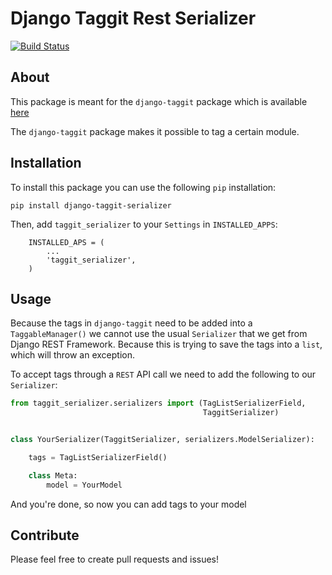 # Django Taggit Rest Serializer

[![Build Status](https://app.travis-ci.com/adriangzz/dj-taggit-serializer.svg?branch=master)](https://app.travis-ci.com/github/adriangzz/dj-taggit-serializer)

## About

This package is meant for the `django-taggit` package which is available [here](https://github.com/alex/django-taggit)

The `django-taggit` package makes it possible to tag a certain module.

## Installation

To install this package you can use the following `pip` installation:

```
pip install django-taggit-serializer
```

Then, add `taggit_serializer` to your `Settings` in `INSTALLED_APPS`:

```
    INSTALLED_APS = (
        ...
        'taggit_serializer',
    )
```

## Usage

Because the tags in `django-taggit` need to be added into a `TaggableManager()` we cannot use the usual `Serializer` that we get from Django REST Framework. Because this is trying to save the tags into a `list`, which will throw an exception.

To accept tags through a `REST` API call we need to add the following to our `Serializer`:

```python
from taggit_serializer.serializers import (TagListSerializerField,
                                           TaggitSerializer)


class YourSerializer(TaggitSerializer, serializers.ModelSerializer):

    tags = TagListSerializerField()

    class Meta:
        model = YourModel
```

And you're done, so now you can add tags to your model

## Contribute

Please feel free to create pull requests and issues!
